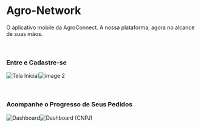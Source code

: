 # Agro-Network
O aplicativo mobile da AgroConnect. A nossa plataforma, agora no alcance de suas mãos.
<br>
<br>
<br>

### Entre e Cadastre-se
![Tela Inicial](https://github.com/KalimaraPeleteiro/Agro-Network/assets/94702837/66b00f50-8424-47eb-90b1-a74ff6df49fd)![image 2](https://github.com/KalimaraPeleteiro/Agro-Network/assets/94702837/968e2bbb-7c75-4d25-b12d-26bb7d785413)
<br>
<br>
<br>
### Acompanhe o Progresso de Seus Pedidos
![Dashboard](https://github.com/KalimaraPeleteiro/Agro-Network/assets/94702837/b333126f-57a7-46b4-b65a-72e34f06e815)![Dashboard (CNPJ)](https://github.com/KalimaraPeleteiro/Agro-Network/assets/94702837/11fbcc1a-1ca4-4343-8a5a-20e823a67832)


